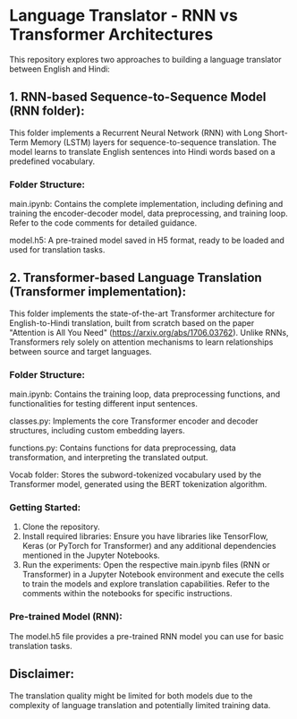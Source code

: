 # Language Translator - RNN vs Transformer Architectures
This repository explores two approaches to building a language translator between English and Hindi:

## 1. RNN-based Sequence-to-Sequence Model (RNN folder):

This folder implements a Recurrent Neural Network (RNN) with Long Short-Term Memory (LSTM) layers for sequence-to-sequence translation. The model learns to translate English sentences into Hindi words based on a predefined vocabulary.

### Folder Structure:

main.ipynb: Contains the complete implementation, including defining and training the encoder-decoder model, data preprocessing, and training loop. Refer to the code comments for detailed guidance.

model.h5: A pre-trained model saved in H5 format, ready to be loaded and used for translation tasks.

## 2. Transformer-based Language Translation (Transformer implementation):

This folder implements the state-of-the-art Transformer architecture for English-to-Hindi translation, built from scratch based on the paper "Attention is All You Need" (https://arxiv.org/abs/1706.03762). Unlike RNNs, Transformers rely solely on attention mechanisms to learn relationships between source and target languages.

### Folder Structure:

main.ipynb: Contains the training loop, data preprocessing functions, and functionalities for testing different input sentences.

classes.py: Implements the core Transformer encoder and decoder structures, including custom embedding layers.

functions.py: Contains functions for data preprocessing, data transformation, and interpreting the translated output.

Vocab folder: Stores the subword-tokenized vocabulary used by the Transformer model, generated using the BERT tokenization algorithm.

### Getting Started:

1. Clone the repository.
2. Install required libraries: Ensure you have libraries like TensorFlow, Keras (or PyTorch for Transformer) and any additional dependencies mentioned in the Jupyter Notebooks.
3. Run the experiments: Open the respective main.ipynb files (RNN or Transformer) in a Jupyter Notebook environment and execute the cells to train the models and explore translation capabilities. Refer to the comments within the notebooks for specific instructions.

### Pre-trained Model (RNN):

The model.h5 file provides a pre-trained RNN model you can use for basic translation tasks.

## Disclaimer:

The translation quality might be limited for both models due to the complexity of language translation and potentially limited training data.
